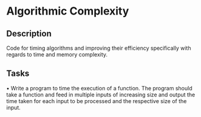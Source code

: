 # Algorithmic Complexity

## Description
Code for timing algorithms and improving their efficiency specifically with regards to time and memory complexity.

## Tasks
• Write a program to time the execution of a function. The program should take a function and feed in multiple inputs of increasing size and output the time taken for each input to be processed and the respective size of the input. 
